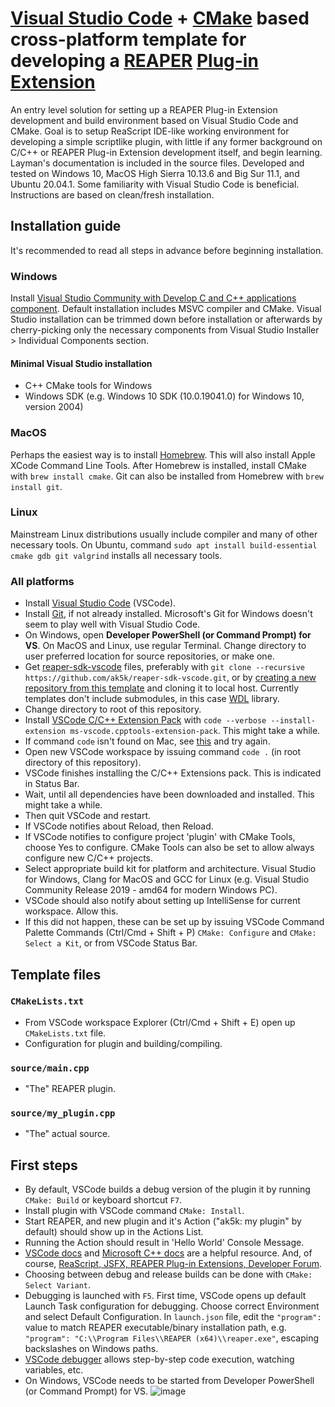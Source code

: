 # [Visual Studio Code](https://code.visualstudio.com/) + [CMake](https://cmake.org/) based cross-platform template for developing a [REAPER](https://www.reaper.fm/) [Plug-in Extension](https://www.reaper.fm/sdk/plugin/plugin.php)
An entry level solution for setting up a REAPER Plug-in Extension development and build environment based on Visual Studio Code and CMake. Goal is to setup ReaScript IDE-like working environment for developing a simple scriptlike plugin, with little if any former background on C/C++ or REAPER Plug-in Extension development itself, and begin learning. Layman's documentation is included in the source files. Developed and tested on Windows 10, MacOS High Sierra 10.13.6 and Big Sur 11.1, and Ubuntu 20.04.1. Some familiarity with Visual Studio Code is beneficial. Instructions are based on clean/fresh installation.
## Installation guide
It's recommended to read all steps in advance before beginning installation.
### Windows
Install [Visual Studio Community with Develop C and C++ applications component](https://visualstudio.microsoft.com/vs/features/cplusplus/). Default installation includes MSVC compiler and CMake. Visual Studio installation can be trimmed down before installation or afterwards by cherry-picking only the necessary components from Visual Studio Installer > Individual Components section.
#### Minimal Visual Studio installation
* C++ CMake tools for Windows
* Windows SDK (e.g. Windows 10 SDK (10.0.19041.0) for Windows 10, version 2004)
### MacOS
Perhaps the easiest way is to install [Homebrew](https://brew.sh/). This will also install Apple XCode Command Line Tools. After Homebrew is installed, install CMake with `brew install cmake`. Git can also be installed from Homebrew with `brew install git`.
### Linux
Mainstream Linux distributions usually include compiler and many of other necessary tools. On Ubuntu, command `sudo apt install build-essential cmake gdb git valgrind` installs all necessary tools.
### All platforms
* Install [Visual Studio Code](https://code.visualstudio.com/) (VSCode).
* Install [Git](https://git-scm.com/downloads), if not already installed. Microsoft's Git for Windows doesn't seem to play well with Visual Studio Code. 
* On Windows, open **Developer PowerShell (or Command Prompt) for VS**. On MacOS and Linux, use regular Terminal. Change directory to user preferred location for source repositories, or make one.
* Get [reaper-sdk-vscode](https://github.com/ak5k/reaper-sdk-vscode) files, preferably with `git clone --recursive https://github.com/ak5k/reaper-sdk-vscode.git`, or by [creating a new repository from this template](https://docs.github.com/en/free-pro-team@latest/github/creating-cloning-and-archiving-repositories/creating-a-repository-from-a-template) and cloning it to local host. Currently templates don't include submodules, in this case [WDL](https://www.cockos.com/wdl/) library.
* Change directory to root of this repository.
* Install [VSCode C/C++ Extension Pack](https://marketplace.visualstudio.com/items?itemName=ms-vscode.cpptools-extension-pack) with `code --verbose --install-extension ms-vscode.cpptools-extension-pack`. This might take a while.
* If command `code` isn't found on Mac, see [this](https://code.visualstudio.com/docs/setup/mac#_launching-from-the-command-line) and try again.
* Open new VSCode workspace by issuing command `code .` (in root directory of this repository).
* VSCode finishes installing the C/C++ Extensions pack. This is indicated in Status Bar.
* Wait, until all dependencies have been downloaded and installed. This might take a while. 
* Then quit VSCode and restart.
* If VSCode notifies about Reload, then Reload.
* If VSCode notifies to configure project 'plugin' with CMake Tools, choose Yes to configure. CMake Tools can also be set to allow always configure new C/C++ projects.
* Select appropriate build kit for platform and architecture. Visual Studio for Windows, Clang for MacOS and GCC for Linux (e.g. Visual Studio Community Release 2019 - amd64 for modern Windows PC).
* VSCode should also notify about setting up IntelliSense for current workspace. Allow this.
* If this did not happen, these can be set up by issuing VSCode Command Palette Commands (Ctrl/Cmd + Shift + P) `CMake: Configure` and `CMake: Select a Kit`, or from VSCode Status Bar. 
## Template files
### `CMakeLists.txt`
* From VSCode workspace Explorer (Ctrl/Cmd + Shift + E) open up `CMakeLists.txt` file.
* Configuration for plugin and building/compiling.
### `source/main.cpp`
* "The" REAPER plugin.
### `source/my_plugin.cpp`
* "The" actual source.
## First steps
* By default, VSCode builds a debug version of the plugin it by running `CMake: Build` or keyboard shortcut `F7`.
* Install plugin with VSCode command `CMake: Install`.
* Start REAPER, and new plugin and it's Action ("ak5k: my plugin" by default) should show up in the Actions List.
* Running the Action should result in 'Hello World' Console Message.
* [VSCode docs](https://code.visualstudio.com/docs/languages/cpp#_tutorials) and [Microsoft C++ docs](https://docs.microsoft.com/en-us/cpp/cpp/) are a helpful resource. And, of course, [ReaScript, JSFX, REAPER Plug-in Extensions, Developer Forum](https://forum.cockos.com/forumdisplay.php?f=3).
* Choosing between debug and release builds can be done with `CMake: Select Variant`.
* Debugging is launched with `F5`. First time, VSCode opens up default Launch Task configuration for debugging. Choose correct Environment and select Default Configuration. In `launch.json` file, edit the `"program":` value to match REAPER executable/binary installation path, e.g. `"program": "C:\\Program Files\\REAPER (x64)\\reaper.exe"`, escaping backslashes on Windows paths.
* [VSCode debugger](https://code.visualstudio.com/docs/cpp/cpp-debug) allows step-by-step code execution, watching variables, etc.
* On Windows, VSCode needs to be started from Developer PowerShell (or Command Prompt) for VS.
![image](https://i.imgur.com/N4LuyFV.gif)
